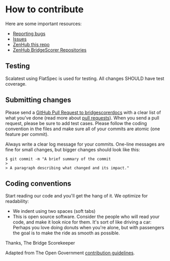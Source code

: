 # How to contribute

Here are some important resources:

  * [Reporting bugs](https://github.com/thebridsk/bridgescorerdocs/issues/new)
  * [Issues](https://github.com/thebridsk/bridgescorerdocs/issues)
  * [ZenHub this repo](https://app.zenhub.com/workspaces/bridgescorer-repositories-5a57e97a310d044aa9b372d2/boards?repos=118057642)
  * [ZenHub BridgeScorer Repositories](https://app.zenhub.com/workspaces/bridgescorer-repositories-5a57e97a310d044aa9b372d2/boards?repos=117162545,118057642,117145046)

## Testing

Scalatest using FlatSpec is used for testing.  All changes SHOULD have test coverage.

## Submitting changes

Please send a [GitHub Pull Request to bridgescorerdocs](https://github.com/thebridsk/bridgescorerdocs/pull/new/main) with a clear list of what you've done (read more about [pull requests](http://help.github.com/pull-requests/)). When you send a pull request, please be sure to add test cases. Please follow the coding convention in the files and make sure all of your commits are atomic (one feature per commit).

Always write a clear log message for your commits. One-line messages are fine for small changes, but bigger changes should look like this:

    $ git commit -m "A brief summary of the commit
    >
    > A paragraph describing what changed and its impact."

## Coding conventions

Start reading our code and you'll get the hang of it. We optimize for readability:

  * We indent using two spaces (soft tabs)
  * This is open source software. Consider the people who will read your code, and make it look nice for them. It's sort of like driving a car: Perhaps you love doing donuts when you're alone, but with passengers the goal is to make the ride as smooth as possible.

Thanks,
The Bridge Scorekeeper

Adapted from The Open Government [contribution guidelines](https://github.com/opengovernment/opengovernment/blob/master/CONTRIBUTING.md).
